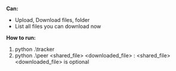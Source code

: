 **Can:**
  - Upload, Download files, folder
  - List all files you can download now

**How to run:**
  1. python .\tracker
  2. python .\peer <ip> <port> <shared_file> <downloaded_file> : <shared_file> <downloaded_file> is optional
